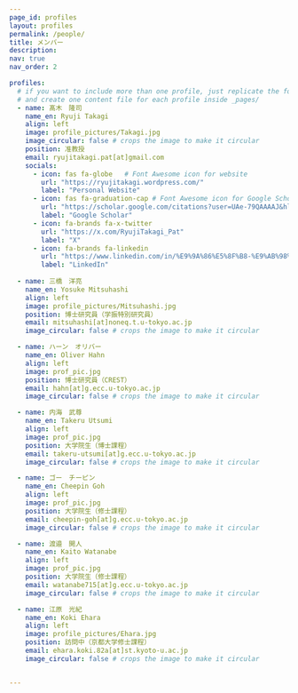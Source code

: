 ```yaml
---
page_id: profiles
layout: profiles
permalink: /people/
title: メンバー
description: 
nav: true
nav_order: 2

profiles:
  # if you want to include more than one profile, just replicate the following block
  # and create one content file for each profile inside _pages/
  - name: 髙木　隆司
    name_en: Ryuji Takagi
    align: left
    image: profile_pictures/Takagi.jpg
    image_circular: false # crops the image to make it circular
    position: 准教授
    email: ryujitakagi.pat[at]gmail.com
    socials:
      - icon: fas fa-globe   # Font Awesome icon for website
        url: "https://ryujitakagi.wordpress.com/"
        label: "Personal Website"
      - icon: fas fa-graduation-cap # Font Awesome icon for Google Scholar
        url: "https://scholar.google.com/citations?user=UAe-79QAAAAJ&hl=ja"
        label: "Google Scholar"
      - icon: fa-brands fa-x-twitter 
        url: "https://x.com/RyujiTakagi_Pat"
        label: "X"
      - icon: fa-brands fa-linkedin 
        url: "https://www.linkedin.com/in/%E9%9A%86%E5%8F%B8-%E9%AB%98%E6%9C%A8-5532a3aa/"
        label: "LinkedIn"
  
  - name: 三橋　洋亮
    name_en: Yosuke Mitsuhashi
    align: left
    image: profile_pictures/Mitsuhashi.jpg
    position: 博士研究員（学振特別研究員）
    email: mitsuhashi[at]noneq.t.u-tokyo.ac.jp
    image_circular: false # crops the image to make it circular

  - name: ハーン　オリバー
    name_en: Oliver Hahn
    align: left
    image: prof_pic.jpg
    position: 博士研究員（CREST）
    email: hahn[at]g.ecc.u-tokyo.ac.jp
    image_circular: false # crops the image to make it circular

  - name: 内海　武尊
    name_en: Takeru Utsumi
    align: left
    image: prof_pic.jpg
    position: 大学院生（博士課程）
    email: takeru-utsumi[at]g.ecc.u-tokyo.ac.jp
    image_circular: false # crops the image to make it circular

  - name: ゴー　チーピン
    name_en: Cheepin Goh
    align: left
    image: prof_pic.jpg
    position: 大学院生（修士課程）
    email: cheepin-goh[at]g.ecc.u-tokyo.ac.jp
    image_circular: false # crops the image to make it circular

  - name: 渡邉　開人
    name_en: Kaito Watanabe
    align: left
    image: prof_pic.jpg
    position: 大学院生（修士課程）
    email: watanabe715[at]g.ecc.u-tokyo.ac.jp
    image_circular: false # crops the image to make it circular

  - name: 江原　光紀
    name_en: Koki Ehara
    align: left
    image: profile_pictures/Ehara.jpg
    position: 訪問中（京都大学修士課程）
    email: ehara.koki.82a[at]st.kyoto-u.ac.jp
    image_circular: false # crops the image to make it circular


---
```


